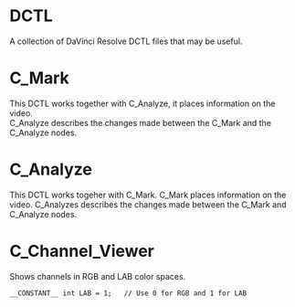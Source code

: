 # DCTL
A collection of DaVinci Resolve DCTL files that may be useful.

# C_Mark
This DCTL works together with C_Analyze, it places information on the video.  
C_Analyze describes the changes made between the C_Mark and the C_Analyze nodes.

# C_Analyze
This DCTL works togeher with C_Mark.  C_Mark places information on the video.
C_Analyzes describes the changes made between the C_Mark and C_Analyze nodes.

# C_Channel_Viewer

Shows channels in RGB and LAB color spaces.

````
__CONSTANT__ int LAB = 1;   // Use 0 for RGB and 1 for LAB
````

